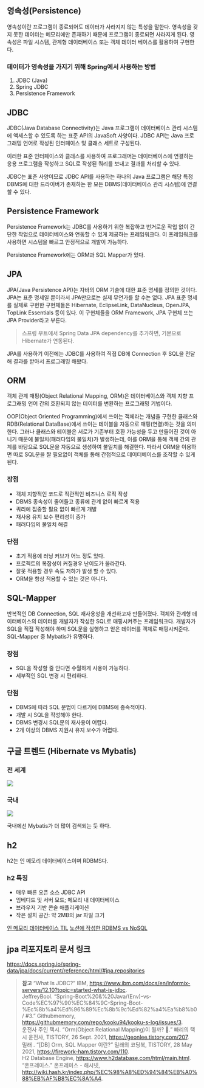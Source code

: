 ## 영속성(Persistence)
영속성이란 프로그램이 종료되어도 데이터가 사라지지 않는 특성을 말한다.
영속성을 갖지 못한 데이터는 메모리에만 존재하기 때문에 프로그램이 종료되면 사라지게 된다.
영속성은 파일 시스템, 관계형 데이터베이스 또는 객체 데이터 베이스를 활용하여 구현한다.

### 데이터가 영속성을 가지기 위해 Spring에서 사용하는 방법
1. JDBC (Java)
2. Spring JDBC
3. Persistence Framework

## JDBC
JDBC(Java Database Connectivity)는 Java 프로그램이 데이터베이스 관리 시스템에 액세스할 수 있도록 하는 표준 API의 JavaSoft 사양이다. JDBC API는 Java 프로그래밍 언어로 작성된 인터페이스 및 클래스 세트로 구성된다.

이러한 표준 인터페이스와 클래스를 사용하여 프로그래머는 데이터베이스에 연결하는 응용 프로그램을 작성하고 SQL로 작성된 쿼리를 보내고 결과를 처리할 수 있다.

JDBC는 표준 사양이므로 JDBC API를 사용하는 하나의 Java 프로그램은 해당 특정 DBMS에 대한 드라이버가 존재하는 한 모든 DBMS(데이터베이스 관리 시스템)에 연결할 수 있다.

## Persistence Framework
Persistence Framework는 JDBC를 사용하기 위한 복잡하고 번거로운 작업 없이 간단한 작업으로 데이터베이스와 연동할 수 있게 제공하는 프레임워크다. 이 프레임워크를 사용하면 시스템을 빠르고 안정적으로 개발이 가능하다. 

Persistence Framework에는 ORM과 SQL Mapper가 있다.

## JPA
JPA(Java Persistence API)는 자바의 ORM 기술에 대한 표준 명세를 정의한 것이다. JPA는 표준 명세일 뿐이라서 JPA만으로는 실제 무언가를 할 수는 없다. JPA 표준 명세를 실제로 구현한 구현체들은 Hibernate, EclipseLink, DataNucleus, OpenJPA, TopLink Essentials 등이 있다. 이 구현체들을 ORM Framework, JPA 구현체 또는 JPA Provider라고 부른다.

> 스프링 부트에서 Spring Data JPA dependency를 추가하면, 기본으로 Hibernate가 연동된다.

JPA를 사용하기 이전에는 JDBC를 사용하여 직접 DB에 Connection 후 SQL을 전달해 결과를 받아서 프로그래밍 해왔다.

## ORM
객체 관계 매핑(Object Relational Mapping, ORM)은 데이터베이스와 객체 지향 프로그래밍 언어 간의 호환되지 않는 데이터를 변환하는 프로그래밍 기법이다.

OOP(Object Oriented Programming)에서 쓰이는 객체라는 개념을 구현한 클래스와 RDB(Relational DataBase)에서 쓰이는 테이블을 자동으로 매핑(연결)하는 것을 의미한다. 그러나 클래스와 테이블은 서로가 기존부터 호환 가능성을 두고 만들어진 것이 아니기 때문에 불일치(패러다임의 불일치)가 발생하는데, 이를 ORM을 통해 객체 간의 관계를 바탕으로 SQL문을 자동으로 생성하여 불일치를 해결한다. 따라서 ORM을 이용하면 따로 SQL문을 짤 필요없이 객체를 통해 간접적으로 데이터베이스를 조작할 수 있게 된다.

### 장점
- 객체 지향적인 코드로 직관적인 비즈니스 로직 작성
- DBMS 종속성이 줄어들고 종류에 관계 없이 빠르게 적용
- 쿼리에 집중할 필요 없이 빠르게 개발
- 재사용 유지 보수 편리성이 증가
- 패러다임의 불일치 해결
  
### 단점
- 초기 적용에 러닝 커브가 어느 정도 있다.
- 프로젝트의 복잡성이 커질경우 난이도가 올라간다.
- 잘못 적용할 경우 속도 저하가 발생 할 수 있다.  
- ORM을 항상 적용할 수 있는 것은 아니다.

## SQL-Mapper
반복적인 DB Connection, SQL 재사용성을 개선하고자 만들어졌다. 객체와 관계형 데이터베이스의 데이터를 개발자가 작성한 SQL로 매핑시켜주는 프레임워크다.
개발자가 SQL을 직접 작성해야 하며 SQL문을 실행하고 얻은 데이터를 객체로 매핑시켜준다.
SQL-Mapper 중 Mybatis가 유명하다.

### 장점
- SQL을 작성할 줄 안다면 수월하게 사용이 가능하다.
- 세부적인 SQL 변경 시 편리하다.

### 단점
- DBMS에 따라 SQL 문법이 다르기에 DBMS에 종속적이다.
- 개발 시 SQL을 작성해야 한다.
- DBMS 변경시 SQL문의 재사용이 어렵다.
- 2개 이상의 DBMS 지원시 유지 보수가 어렵다.

## 구글 트렌드 (Hibernate vs Mybatis)
### 전 세계
![](https://images.velog.io/images/rudwnd33/post/4e7d08d7-6396-496e-8ddf-bfed7346547e/%E1%84%89%E1%85%B3%E1%84%8F%E1%85%B3%E1%84%85%E1%85%B5%E1%86%AB%E1%84%89%E1%85%A3%E1%86%BA%202021-11-04%20%E1%84%8B%E1%85%A9%E1%84%92%E1%85%AE%206.53.07.png)

### 국내
![](https://images.velog.io/images/rudwnd33/post/86924896-a90a-43c8-9991-130f3c5b269a/%E1%84%89%E1%85%B3%E1%84%8F%E1%85%B3%E1%84%85%E1%85%B5%E1%86%AB%E1%84%89%E1%85%A3%E1%86%BA%202021-11-04%20%E1%84%8B%E1%85%A9%E1%84%92%E1%85%AE%206.54.19.png)

국내에선 Mybatis가 더 많이 검색되는 듯 하다.
  
## h2
h2는 인 메모리 데이터베이스이며 RDBMS다.

### h2 특징
- 매우 빠른 오픈 소스 JDBC API
- 임베디드 및 서버 모드; 메모리 내 데이터베이스
- 브라우저 기반 콘솔 애플리케이션
- 작은 설치 공간: 약 2MB의 jar 파일 크기

[인 메모리 데이터베이스 TIL](https://velog.io/@rudwnd33/TIL-10%EC%9B%94-27%EC%9D%BC)
[노션에 작성한 RDBMS vs NoSQL](https://www.notion.so/kimkj-blog/RDBMS-vs-NoSQL-b36c04b09ed14b299c9bdf74496b018e)

## jpa 리포지토리 문서 링크
https://docs.spring.io/spring-data/jpa/docs/current/reference/html/#jpa.repositories

> **참고**
“What Is JDBC?” IBM, https://www.ibm.com/docs/en/informix-servers/12.10?topic=started-what-is-jdbc. <br>
JeffreyBool. “Spring-Boot%20&amp;%20Java/(Env)-vs-Code%EC%97%90%EC%84%9C-Spring-Boot-%Ec%8b%a4%Ed%96%89%Ec%8b%9c%Ed%82%a4%Ea%b8%b0/ #3.” Githubmemory, https://githubmemory.com/repo/kooku94/kooku-s-log/issues/3. <br>
운전사 주인 택시. “Orm(Object Relational Mapping)이 뭘까? 🤔.” 빠리의 택시 운전사, TISTORY, 26 Sept. 2021, https://geonlee.tistory.com/207. <br>
밀래 . “[DB] Orm, SQL Mapper 이란?” 밀래의 코딩북, TISTORY, 28 May 2021, https://firework-ham.tistory.com/110. <br>
H2 Database Engine, https://www.h2database.com/html/main.html. <br>
“온프레미스.” 온프레미스 - 해시넷, http://wiki.hash.kr/index.php/%EC%98%A8%ED%94%84%EB%A0%88%EB%AF%B8%EC%8A%A4. 
